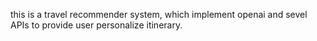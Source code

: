 this is a travel recommender system, which implement openai and sevel APIs to provide user personalize itinerary.
